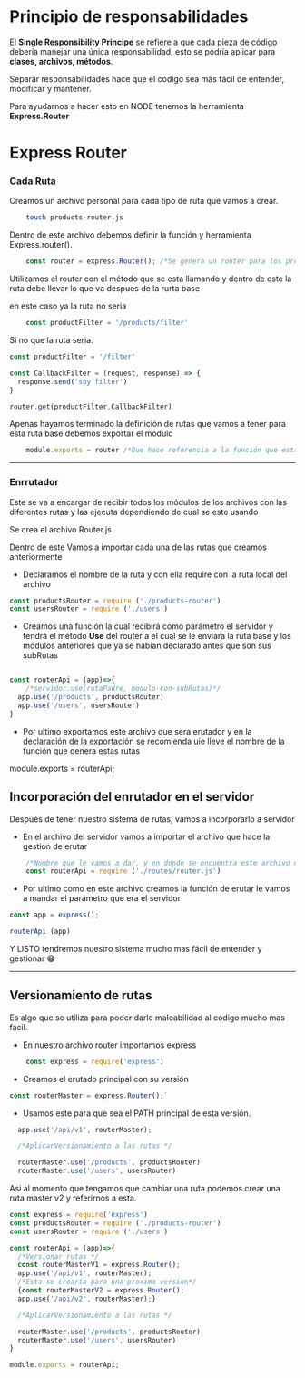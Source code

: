 # Principio de responsabilidades

El **Single Responsibility Principe** se refiere a que cada pieza de código debería manejar una única responsabilidad, esto se podría aplicar para **clases, archivos, métodos**.

Separar responsabilidades hace que el código sea más fácil de entender, modificar y mantener.

Para ayudarnos a hacer esto en NODE tenemos la herramienta **Express.Router**

# Express Router

### Cada Ruta

Creamos un archivo personal para cada tipo de ruta que vamos a crear.

```Bash
    touch products-router.js
```

Dentro de este archivo debemos definir la función y herramienta Express.router().

```Javascript
    const router = express.Router(); /*Se genera un router para los productos*/
```

Utilizamos el router con el método que se esta llamando y dentro de este la ruta debe llevar lo que va despues de la rurta base

en este caso ya la ruta no seria

```Javascript
    const productFilter = '/products/filter'
```

Si no que la ruta seria.

```Javascript
const productFilter = '/filter'

const CallbackFilter = (request, response) => {
  response.send('soy filter')
}

router.get(productFilter,CallbackFilter)
```

Apenas hayamos terminado la definición de rutas que vamos a tener para esta ruta base debemos exportar el modulo

```Javascript
    module.exports = router /*Que hace referencia a la función que esta importando express.Router()*/
```

---

### Enrrutador

Este se va a encargar de recibir todos los módulos de los archivos con las diferentes rutas y las ejecuta dependiendo de cual se este usando

Se crea el archivo Router.js

Dentro de este Vamos a importar cada una de las rutas que creamos anteriormente

- Declaramos el nombre de la ruta y con ella require con la ruta local del archivo

```Javascript
const productsRouter = require ('./products-router')
const usersRouter = require ('./users')
```

- Creamos una función la cual recibirá como parámetro el servidor y tendrá el método **Use** del router a el cual se le enviara la ruta base y los módulos anteriores que ya se habían declarado antes que son sus subRutas

```Javascript

const routerApi = (app)=>{
    /*servidor.use(rutaPadre, modulo-con-subRutas)*/
  app.use('/products', productsRouter)
  app.use('/users', usersRouter)
}
```

- Por ultimo exportamos este archivo que sera erutador y en la declaración de la exportación se recomienda uie lleve el nombre de la función que genera estas rutas

module.exports = routerApi;

## Incorporación del enrutador en el servidor

Después de tener nuestro sistema de rutas, vamos a incorporarlo a servidor

- En el archivo del servidor vamos a importar el archivo que hace la gestión de erutar

```Javascript
    /*Nombre que le vamos a dar, y en donde se encuentra este archivo que va a generar las rutas*/
    const routerApi = require ('./routes/router.js')
```

- Por ultimo como en este archivo creamos la función de erutar le vamos a mandar el parámetro que era el servidor

```Javascript
const app = express();

routerApi (app)
```

Y LISTO tendremos nuestro sistema mucho mas fácil de entender y gestionar 😁

---

## Versionamiento de rutas

Es algo que se utiliza para poder darle maleabilidad al código mucho mas fácil.

- En nuestro archivo router importamos express

```Javascript
    const express = require('express')
```

- Creamos el erutado principal con su versión

```Javascript
const routerMaster = express.Router();`
```

- Usamos este para que sea el PATH principal de esta versión.

```Javascript
  app.use('/api/v1', routerMaster);

  /*AplicarVersionamiento a las rutas */

  routerMaster.use('/products', productsRouter)
  routerMaster.use('/users', usersRouter)
```

Asi al momento que tengamos que cambiar una ruta podemos crear una ruta master v2 y referirnos a esta.

```Javascript
const express = require('express')
const productsRouter = require ('./products-router')
const usersRouter = require ('./users')

const routerApi = (app)=>{
  /*Versionar rutas */
  const routerMasterV1 = express.Router();
  app.use('/api/v1', routerMaster);
  /*Esta se crearía para una proxima version*/
  {const routerMasterV2 = express.Router();
  app.use('/api/v2', routerMaster);}

  /*AplicarVersionamiento a las rutas */

  routerMaster.use('/products', productsRouter)
  routerMaster.use('/users', usersRouter)
}

module.exports = routerApi;
```
